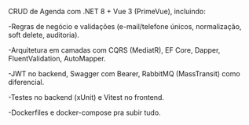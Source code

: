 CRUD de Agenda com .NET 8 + Vue 3 (PrimeVue), incluindo:

-Regras de negócio e validações (e-mail/telefone únicos, normalização, soft delete, auditoria).

-Arquitetura em camadas com CQRS (MediatR), EF Core, Dapper, FluentValidation, AutoMapper.

-JWT no backend, Swagger com Bearer, RabbitMQ (MassTransit) como diferencial.

-Testes no backend (xUnit) e Vitest no frontend.

-Dockerfiles e docker-compose pra subir tudo.
